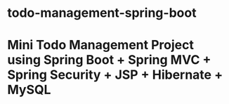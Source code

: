 # todo-management-spring-boot


# Mini Todo Management Project using Spring Boot + Spring MVC + Spring Security + JSP + Hibernate + MySQL
